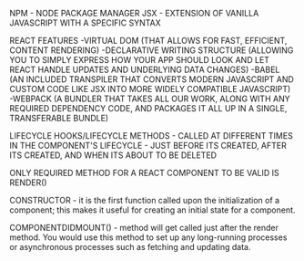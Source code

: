 NPM - NODE PACKAGE MANAGER 
JSX -  EXTENSION OF VANILLA JAVASCRIPT WITH A SPECIFIC SYNTAX

REACT FEATURES
-VIRTUAL DOM (THAT ALLOWS FOR FAST, EFFICIENT, CONTENT RENDERING)
-DECLARATIVE WRITING STRUCTURE (ALLOWING YOU TO SIMPLY EXPRESS HOW YOUR APP SHOULD LOOK AND LET REACT HANDLE UPDATES AND UNDERLYING DATA CHANGES)
-BABEL (AN INCLUDED TRANSPILER THAT CONVERTS MODERN JAVASCRIPT AND CUSTOM CODE LIKE JSX INTO MORE WIDELY COMPATIBLE JAVASCRIPT)
-WEBPACK (A BUNDLER THAT TAKES ALL OUR WORK, ALONG WITH ANY REQUIRED DEPENDENCY CODE, AND PACKAGES IT ALL UP IN A SINGLE, TRANSFERABLE BUNDLE)

LIFECYCLE HOOKS/LIFECYCLE METHODS - CALLED AT DIFFERENT TIMES IN THE COMPONENT'S LIFECYCLE - JUST BEFORE ITS CREATED, AFTER ITS CREATED, AND WHEN ITS ABOUT TO BE DELETED

ONLY REQUIRED METHOD FOR A REACT COMPONENT TO BE VALID IS RENDER()

CONSTRUCTOR - it is the first function called upon the initialization of a component; this makes it useful for creating an initial state for a component.

COMPONENTDIDMOUNT() - method will get called just after the render method. You would use this method to set up any long-running processes or asynchronous processes such as fetching and updating data. 
